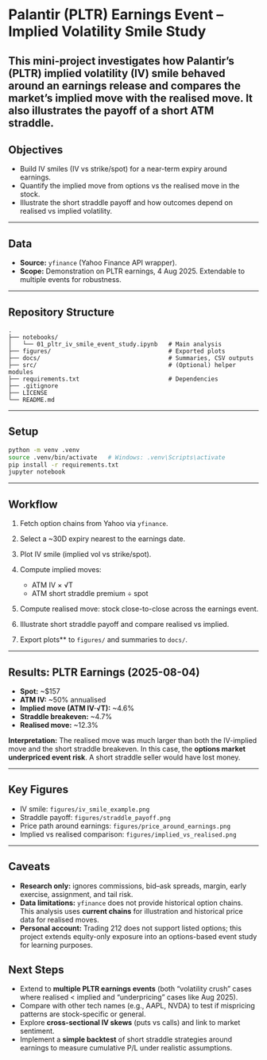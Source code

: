 # Palantir (PLTR) Earnings Event – Implied Volatility Smile Study

This mini-project investigates how Palantir’s (PLTR) implied volatility (IV) smile behaved around an earnings release and compares the market’s implied move with the realised move. It also illustrates the payoff of a short ATM straddle.
---

## Objectives

* Build IV smiles (IV vs strike/spot) for a near-term expiry around earnings.
* Quantify the implied move from options vs the realised move in the stock.
* Illustrate the short straddle payoff and how outcomes depend on realised vs implied volatility.

---

## Data

* **Source:** `yfinance` (Yahoo Finance API wrapper).
* **Scope:** Demonstration on PLTR earnings, 4 Aug 2025. Extendable to multiple events for robustness.

---

## Repository Structure

```
.
├── notebooks/
│   └── 01_pltr_iv_smile_event_study.ipynb   # Main analysis
├── figures/                                 # Exported plots
├── docs/                                    # Summaries, CSV outputs
├── src/                                     # (Optional) helper modules
├── requirements.txt                         # Dependencies
├── .gitignore
├── LICENSE
└── README.md
```

---

## Setup

```bash
python -m venv .venv
source .venv/bin/activate   # Windows: .venv\Scripts\activate
pip install -r requirements.txt
jupyter notebook
```

---

## Workflow

1. Fetch option chains from Yahoo via `yfinance`.
2. Select a \~30D expiry nearest to the earnings date.
3. Plot IV smile (implied vol vs strike/spot).
4. Compute implied moves:

   * ATM IV × √T
   * ATM short straddle premium ÷ spot
5. Compute realised move: stock close-to-close across the earnings event.
6. Illustrate short straddle payoff and compare realised vs implied.
7. Export plots** to `figures/` and summaries to `docs/`.

---

## Results: PLTR Earnings (2025-08-04)

* **Spot:** \~\$157
* **ATM IV:** \~50% annualised
* **Implied move (ATM IV·√T):** \~4.6%
* **Straddle breakeven:** \~4.7%
* **Realised move:** \~12.3%

**Interpretation:**
The realised move was much larger than both the IV-implied move and the short straddle breakeven. In this case, the **options market underpriced event risk**. A short straddle seller would have lost money.

---

## Key Figures

* IV smile: `figures/iv_smile_example.png`
* Straddle payoff: `figures/straddle_payoff.png`
* Price path around earnings: `figures/price_around_earnings.png`
* Implied vs realised comparison: `figures/implied_vs_realised.png`

---

## Caveats

* **Research only:** ignores commissions, bid–ask spreads, margin, early exercise, assignment, and tail risk.
* **Data limitations:** `yfinance` does not provide historical option chains. This analysis uses **current chains** for illustration and historical price data for realised moves.
* **Personal account:** Trading 212 does not support listed options; this project extends equity-only exposure into an options-based event study for learning purposes.

## Next Steps

* Extend to **multiple PLTR earnings events** (both “volatility crush” cases where realised < implied and “underpricing” cases like Aug 2025).
* Compare with other tech names (e.g., AAPL, NVDA) to test if mispricing patterns are stock-specific or general.
* Explore **cross-sectional IV skews** (puts vs calls) and link to market sentiment.
* Implement a **simple backtest** of short straddle strategies around earnings to measure cumulative P/L under realistic assumptions.
